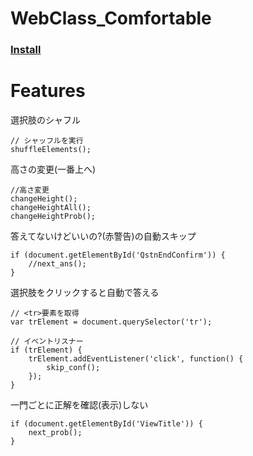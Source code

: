 # WebClass_Comfortable
### [Install](https://github.com/elsy0111/WebClass_Comfortable/raw/main/script.user.js)

# Features
選択肢のシャフル 
```
// シャッフルを実行
shuffleElements();
```
高さの変更(一番上へ) 
```
//高さ変更
changeHeight();
changeHeightAll();
changeHeightProb();
```
答えてないけどいいの?(赤警告)の自動スキップ
```
if (document.getElementById('QstnEndConfirm')) {
    //next_ans();
}
```
選択肢をクリックすると自動で答える
```
// <tr>要素を取得
var trElement = document.querySelector('tr');

// イベントリスナー
if (trElement) {
    trElement.addEventListener('click', function() {
        skip_conf();
    });
}
```
一門ごとに正解を確認(表示)しない
```
if (document.getElementById('ViewTitle')) {
    next_prob();
}
```
